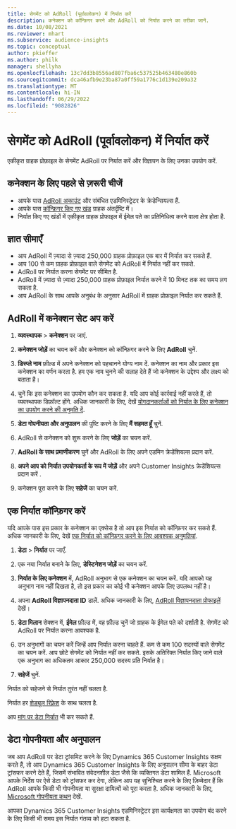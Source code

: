 ```yaml
---
title: सेगमेंट को AdRoll (पूर्वावलोकन) में निर्यात करें
description: कनेक्शन को कॉन्फ़िगर करने और AdRoll को निर्यात करने का तरीका जानें.
ms.date: 10/08/2021
ms.reviewer: mhart
ms.subservice: audience-insights
ms.topic: conceptual
author: pkieffer
ms.author: philk
manager: shellyha
ms.openlocfilehash: 13c7dd3b8556ad807fba6c537525b463480e860b
ms.sourcegitcommit: dca46afb9e23ba87a0ff59a1776c1d139e209a32
ms.translationtype: MT
ms.contentlocale: hi-IN
ms.lasthandoff: 06/29/2022
ms.locfileid: "9082826"
---
```

# <a name="export-segments-to-adroll-preview"></a>सेगमेंट को AdRoll (पूर्वावलोकन) में निर्यात करें

एकीकृत ग्राहक प्रोफ़ाइल के सेगमेंट AdRoll पर निर्यात करें और विज्ञापन के लिए उनका उपयोग करें. 

## <a name="prerequisites-for-a-connection"></a>कनेक्शन के लिए पहले से ज़रूरी चीजें

- आपके पास [AdRoll अकाउंट](https://www.adroll.com/) और संबंधित एडमिनिस्ट्रेटर के क्रेडेन्सियल्स हैं.
- आपके पास [कॉन्फ़िगर किए गए खंड](segments.md) ग्राहक अंतर्दृष्टि में।
- निर्यात किए गए खंडों में एकीकृत ग्राहक प्रोफाइल में ईमेल पते का प्रतिनिधित्व करने वाला क्षेत्र होता है.

## <a name="known-limitations"></a>ज्ञात सीमाएँ

- आप AdRoll में ज़्यादा से ज़्यादा 250,000 ग्राहक प्रोफ़ाइल एक बार में निर्यात कर सकते हैं.
- आप 100 से कम ग्राहक प्रोफ़ाइल वाले सेगमेंट को AdRoll में निर्यात नहीं कर सकते. 
- AdRoll पर निर्यात करना सेगमेंट पर सीमित है.
- AdRoll में ज़्यादा से ज़्यादा 250,000 ग्राहक प्रोफ़ाइल निर्यात करने में 10 मिनट तक का समय लग सकता है. 
- आप AdRoll के साथ आपके अनुबंध के अनुसार AdRoll में ग्राहक प्रोफ़ाइल निर्यात कर सकते हैं.

## <a name="set-up-connection-to-adroll"></a>AdRoll में कनेक्शन सेट अप करें

1. **व्यवस्थापक** > **कनेक्शन** पर जाएं.

1. **कनेक्शन जोड़ें** का चयन करें और कनेक्शन को कॉन्फ़िगर करने के लिए **AdRoll** चुनें.

1. **डिस्प्ले नाम** फ़ील्ड में अपने कनेक्शन को पहचानने योग्य नाम दें. कनेक्शन का नाम और प्रकार इस कनेक्शन का वर्णन करता है. हम एक नाम चुनने की सलाह देते हैं जो कनेक्शन के उद्देश्य और लक्ष्य को बताता है।

1. चुनें कि इस कनेक्शन का उपयोग कौन कर सकता है. यदि आप कोई कार्रवाई नहीं करते हैं, तो व्यवस्थापक डिफ़ॉल्ट होंगे. अधिक जानकारी के लिए, देखें [योगदानकर्ताओं को निर्यात के लिए कनेक्शन का उपयोग करने की अनुमति दें](connections.md#allow-contributors-to-use-a-connection-for-exports).

1. **डेटा गोपनीयता और अनुपालन** की पुष्टि करने के लिए **मैं सहमत हूँ** चुनें.

1. AdRoll से कनेक्शन को शुरू करने के लिए **जोड़ें** का चयन करें.

1. **AdRoll के साथ प्रमाणीकरण** चुनें और AdRoll के लिए अपने एडमिन क्रेडेंशियल्स प्रदान करें. 

1. **अपने आप को निर्यात उपयोगकर्ता के रूप में जोड़ें** और अपने Customer Insights क्रेडेंशियल्स प्रदान करें .

1. कनेक्शन पूरा करने के लिए **सहेजें** का चयन करें.

## <a name="configure-an-export"></a>एक निर्यात कॉन्फ़िगर करें

यदि आपके पास इस प्रकार के कनेक्शन का एक्सेस है तो आप इस निर्यात को कॉन्फ़िगर कर सकते हैं. अधिक जानकारी के लिए, देखें [एक निर्यात को कॉन्फ़िगर करने के लिए आवश्यक अनुमतियां](export-destinations.md#set-up-a-new-export).

1. **डेटा** > **निर्यात** पर जाएँ.

1. एक नया निर्यात बनाने के लिए, **डेस्टिनेशन जोड़ें** का चयन करें.

1. **निर्यात के लिए कनेक्शन** में, AdRoll अनुभाग से एक कनेक्शन का चयन करें. यदि आपको यह अनुभाग नाम नहीं दिखता है, तो इस प्रकार का कोई भी कनेक्शन आपके लिए उपलब्ध नहीं है।

1. अपना **AdRoll विज्ञापनदाता ID** डालें. अधिक जानकारी के लिए, [AdRoll विज्ञापनदाता प्रोफाइलें](https://help.adroll.com/hc/articles/212011838-Advertiser-Profiles) देखें।

1. **डेटा मिलान** सेक्शन में, **ईमेल** फ़ील्ड में, वह फ़ील्ड चुनें जो ग्राहक के ईमेल पते को दर्शाती है. सेगमेंट को AdRoll पर निर्यात करना आवश्यक है.

1. उन अनुभागों का चयन करें जिन्हें आप निर्यात करना चाहते हैं. कम से कम 100 सदस्यों वाले सेगमेंट का चयन करें. आप छोटे सेगमेंट को निर्यात नहीं कर सकते. इसके अतिरिक्त निर्यात किए जाने वाले एक अनुभाग का अधिकतम आकार 250,000 सदस्य प्रति निर्यात है। 

1. **सहेजें** चुनें.

निर्यात को सहेजने से निर्यात तुरंत नहीं चलता है.

निर्यात हर [शेड्यूल रिफ़्रेश](system.md#schedule-tab) के साथ चलता है. 

आप [मांग पर डेटा निर्यात](export-destinations.md#run-exports-on-demand) भी कर सकते हैं. 


## <a name="data-privacy-and-compliance"></a>डेटा गोपनीयता और अनुपालन

जब आप AdRoll पर डेटा ट्रांसमिट करने के लिए Dynamics 365 Customer Insights सक्षम करते हैं, तो आप Dynamics 365 Customer Insights के लिए अनुपालन सीमा के बाहर डेटा ट्रांसफर करने देते हैं, जिसमें संभावित संवेदनशील डेटा जैसे कि व्यक्तिगत डेटा शामिल हैं. Microsoft आपके निर्देश पर ऐसे डेटा को ट्रांसफर कर देगा, लेकिन आप यह सुनिश्चित करने के लिए ज़िम्मेदार हैं कि AdRoll आपके किसी भी गोपनीयता या सुरक्षा दायित्वों को पूरा करता है. अधिक जानकारी के लिए, [Microsoft गोपनीयता कथन](https://go.microsoft.com/fwlink/?linkid=396732) देखें.

आपका Dynamics 365 Customer Insights एडमिनिस्ट्रेटर इस कार्यक्षमता का उपयोग बंद करने के लिए किसी भी समय इस निर्यात गंतव्य को हटा सकता है.
